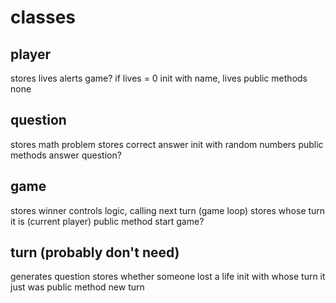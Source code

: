# classes

## player
stores lives
alerts game? if lives = 0
init with name, lives
public methods none

## question
stores math problem
stores correct answer
init with random numbers
public methods answer question?

## game
stores winner
controls logic, calling next turn (game loop)
stores whose turn it is (current player)
public method start game?


## turn (probably don't need)
generates question
stores whether someone lost a life
init with whose turn it just was public method new turn